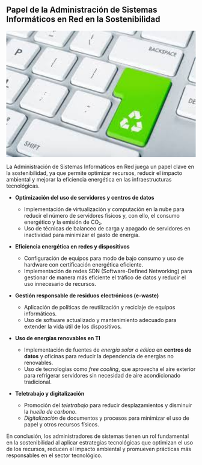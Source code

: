 ## Papel de la Administración de Sistemas Informáticos en Red en la Sostenibilidad

  <img src="img/asir.jpeg" alt="asir" width="800" heigth="500">

La Administración de Sistemas Informáticos en Red juega un papel clave en la sostenibilidad, ya que permite optimizar recursos, reducir el impacto ambiental y mejorar la eficiencia energética en las infraestructuras tecnológicas.

- **Optimización del uso de servidores y centros de datos**
  - Implementación de virtualización y computación en la nube para reducir el número de servidores físicos y, con ello, el consumo energético y la emisión de CO₂.
  - Uso de técnicas de balanceo de carga y apagado de servidores en inactividad para minimizar el gasto de energía.

- **Eficiencia energética en redes y dispositivos**
  - Configuración de equipos para modo de bajo consumo y uso de hardware con certificación energética eficiente.
  - Implementación de redes SDN (Software-Defined Networking) para gestionar de manera más eficiente el tráfico de datos y reducir el uso innecesario de recursos.

- **Gestión responsable de residuos electrónicos (e-waste)**
  - Aplicación de políticas de reutilización y reciclaje de equipos informáticos.
  - Uso de software actualizado y mantenimiento adecuado para extender la vida útil de los dispositivos.

- **Uso de energías renovables en TI**
  - Implementación de fuentes de *energía solar o eólica* en **centros de datos** y oficinas para reducir la dependencia de energías no renovables.
  - Uso de tecnologías como *free cooling*, que aprovecha el aire exterior para refrigerar servidores sin necesidad de aire acondicionado tradicional.

- **Teletrabajo y digitalización**
  - Promoción del *teletrabajo* para reducir desplazamientos y disminuir la *huella de carbono*.
  - *Digitalización* de documentos y procesos para minimizar el uso de papel y otros recursos físicos.

En conclusión, los administradores de sistemas tienen un rol fundamental en la sostenibilidad al aplicar estrategias tecnológicas que optimizan el uso de los recursos, reducen el impacto ambiental y promueven prácticas más responsables en el sector tecnológico.
